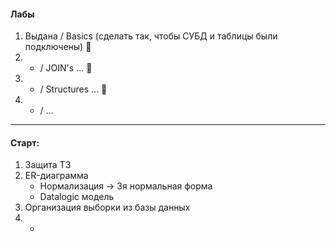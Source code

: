 #### Лабы

1. Выдана / Basics (сделать так, чтобы СУБД и таблицы были подключены) 🗿 
2.  - / JOIN's ... 🤡
3.  - / Structures ... 🫡 
4.  - / ... 

---
#### Старт:

1. Защита ТЗ
2. ER-диаграмма
	- Нормализация -> 3я нормальная форма
	- Datalogic модель
3. Организация выборки из базы данных
4. -
